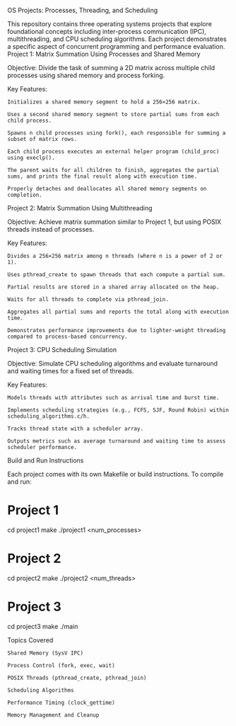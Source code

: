 OS Projects: Processes, Threading, and Scheduling

This repository contains three operating systems projects that explore foundational concepts including inter-process communication (IPC), multithreading, and CPU scheduling algorithms. Each project demonstrates a specific aspect of concurrent programming and performance evaluation.
Project 1: Matrix Summation Using Processes and Shared Memory

Objective:
Divide the task of summing a 2D matrix across multiple child processes using shared memory and process forking.

Key Features:

    Initializes a shared memory segment to hold a 256×256 matrix.

    Uses a second shared memory segment to store partial sums from each child process.

    Spawns n child processes using fork(), each responsible for summing a subset of matrix rows.

    Each child process executes an external helper program (child_proc) using execlp().

    The parent waits for all children to finish, aggregates the partial sums, and prints the final result along with execution time.

    Properly detaches and deallocates all shared memory segments on completion.

Project 2: Matrix Summation Using Multithreading

Objective:
Achieve matrix summation similar to Project 1, but using POSIX threads instead of processes.

Key Features:

    Divides a 256×256 matrix among n threads (where n is a power of 2 or 1).

    Uses pthread_create to spawn threads that each compute a partial sum.

    Partial results are stored in a shared array allocated on the heap.

    Waits for all threads to complete via pthread_join.

    Aggregates all partial sums and reports the total along with execution time.

    Demonstrates performance improvements due to lighter-weight threading compared to process-based concurrency.

Project 3: CPU Scheduling Simulation

Objective:
Simulate CPU scheduling algorithms and evaluate turnaround and waiting times for a fixed set of threads.

Key Features:

    Models threads with attributes such as arrival time and burst time.

    Implements scheduling strategies (e.g., FCFS, SJF, Round Robin) within scheduling_algorithms.c/h.

    Tracks thread state with a scheduler array.

    Outputs metrics such as average turnaround and waiting time to assess scheduler performance.

Build and Run Instructions

Each project comes with its own Makefile or build instructions. To compile and run:

# Project 1
cd project1
make
./project1 <num_processes>

# Project 2
cd project2
make
./project2 <num_threads>

# Project 3
cd project3
make
./main

Topics Covered

    Shared Memory (SysV IPC)

    Process Control (fork, exec, wait)

    POSIX Threads (pthread_create, pthread_join)

    Scheduling Algorithms

    Performance Timing (clock_gettime)

    Memory Management and Cleanup

